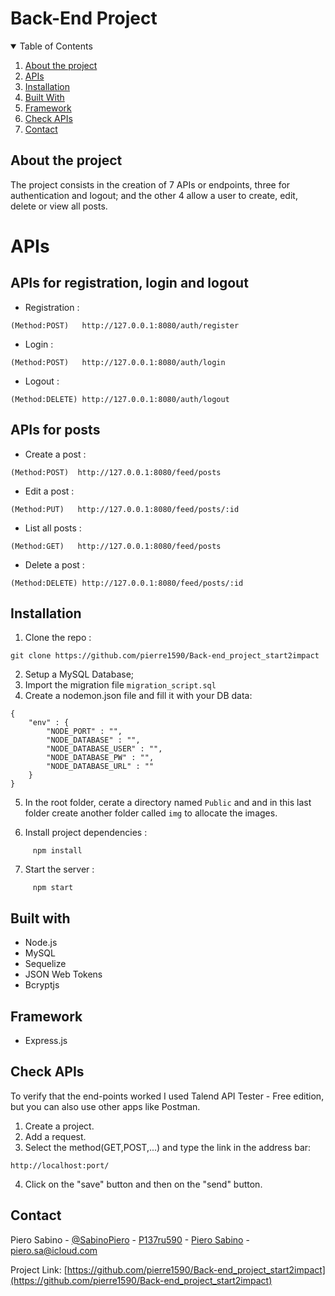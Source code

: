 # Back-End Project

<details open="open">
  <summary>Table of Contents</summary>
  <ol>
    <li>
      <a href="#about-the-project">About the project</a>
    </li>
    <li><a href=#apis>APIs</a></li>
    <li><a href=#installation>Installation</a></li>
    <li><a href="#built-with">Built With</a></li>
    <li><a href="#framework">Framework</a></li> 
    <li><a href="#check-apis">Check APIs</a></li>
    <li><a href="#contact">Contact</a></li>
  </ol>
</details>

## About the project
The project consists in the creation of 7 APIs or endpoints, three for authentication and logout; and the other 4 allow a user to create, edit, delete or view all posts.

# APIs
## APIs for registration, login and logout
- Registration :
```
(Method:POST)   http://127.0.0.1:8080/auth/register
```
- Login  :
```
(Method:POST)   http://127.0.0.1:8080/auth/login
```
- Logout :
```
(Method:DELETE) http://127.0.0.1:8080/auth/logout
```

## APIs for posts
- Create a post :
```
(Method:POST)  http://127.0.0.1:8080/feed/posts
```
- Edit a post :
```
(Method:PUT)   http://127.0.0.1:8080/feed/posts/:id
```
- List all posts :
```
(Method:GET)   http://127.0.0.1:8080/feed/posts
```
- Delete a post :
```
(Method:DELETE) http://127.0.0.1:8080/feed/posts/:id
```
## Installation
1) Clone the repo :
 ``` 
 git clone https://github.com/pierre1590/Back-end_project_start2impact
```
2) Setup a MySQL Database;
3) Import the migration file <code>migration_script.sql</code>
4) Create a nodemon.json file and fill it with your DB data:
```
{
    "env" : {
        "NODE_PORT" : "",
        "NODE_DATABASE" : "",
        "NODE_DATABASE_USER" : "",
        "NODE_DATABASE_PW" : "",
        "NODE_DATABASE_URL" : "" 
    }
}
```
5) In the root folder, cerate a directory named <code>Public</code> and and in this last folder create another folder called <code>img</code>  to allocate the images.

6) Install project dependencies :
```
     npm install 
```
7) Start the server :
```
     npm start
```

## Built with 
- Node.js
- MySQL
- Sequelize
- JSON Web Tokens
- Bcryptjs


## Framework
- Express.js

## Check APIs
To verify that the end-points worked I used Talend API Tester - Free edition, but you can also use other apps like Postman.
1) Create a project.
2) Add a request.
3) Select the method(GET,POST,...) and type the link in the address bar:
```
http://localhost:port/
```
4) Click on the "save" button and then on the "send" button.

## Contact

Piero Sabino - [@SabinoPiero](https://twitter.com/SabinoPiero) - [P137ru590](https://www.instagram.com/p137ru590/?hl=it) - [Piero Sabino](https://www.linkedin.com/in/piero-sabino-15a1b671/) - piero.sa@icloud.com

Project Link: [https://github.com/pierre1590/Back-end_project_start2impact](https://github.com/pierre1590/Back-end_project_start2impact)


